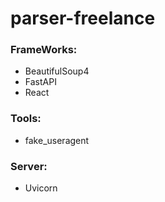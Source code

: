 # parser-freelance


<h3>FrameWorks:</h3>
<ul>
  <li> BeautifulSoup4 </li>
  <li> FastAPI </li>
  <li> React </li>
</ul>
<h3> Tools: </h3>
<ul>
  <li> fake_useragent</li>
</ul>
<h3> Server:</h3> 
<ul>
  <li> Uvicorn </li>
</ul>
